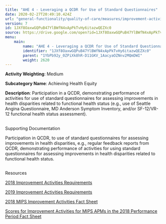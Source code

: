 ```yaml
---
title: "AHE 4 - Leveraging a QCDR for Use of Standard Questionnaires"
date: 2020-02-27T20:49:10.424Z
url: "general-functionality/quality-of-care/measures/improvement-activities-measures/2018-improvement-activities/ahe-4-leveraging-a-qcdr-for-use-of-standard-questionnaires.html"
version: 7
id: 1JXf8OaxwGQPuB47YlBWfN4xApPkTvHy6itazwQEZXc0
source: https://drive.google.com/open?id=1JXf8OaxwGQPuB47YlBWfN4xApPkTvHy6itazwQEZXc0
menu:
    main:
        name: "AHE 4 - Leveraging a QCDR for Use of Standard Questionnaires"
        identifier: "1JXf8OaxwGQPuB47YlBWfN4xApPkTvHy6itazwQEZXc0"
        parent: "1YbPb92y_0ZPiXk8hR-D11GKV_1AacyaOZNnv2MQmDWI"
        weight: 2620
---
```









**Activity Weighting**: Medium

**Subcategory Name**: Achieving Health Equity

**Description**: Participation in a QCDR, demonstrating performance of activities for use of standard questionnaires for assessing improvements in health disparities related to functional health status (e.g., use of Seattle Angina Questionnaire, MD Anderson Symptom Inventory, and/or SF-12/VR-12 functional health status assessment).







## 

Supporting Documentation

Participation in QCDR, to use of standard questionnaires for assessing improvements in health disparities, e.g., regular feedback reports from QCDR, demonstrating performance of activities for using standard questionnaires for assessing improvements in health disparities related to functional health status.







## 

Resources

[2018 Improvement Activities Requirements](https://qpp.cms.gov/mips/improvement-activities?py=2018)

[2019 Improvement Activities Requirements](https://qpp.cms.gov/mips/improvement-activities?py=2019)

[2018 MIPS Improvement Activities Fact Sheet](https://qpp.cms.gov/resource/2018%20MIPS%20Improvement%20Activities%20Fact%20Sheet)

[Scores for Improvement Activities for MIPS APMs in the 2018 Performance Period Fact Sheet](https://qpp.cms.gov/resource/2018%20MIPS%20APMs%20improvement%20Activities%20scores%20fact%20sheet)

